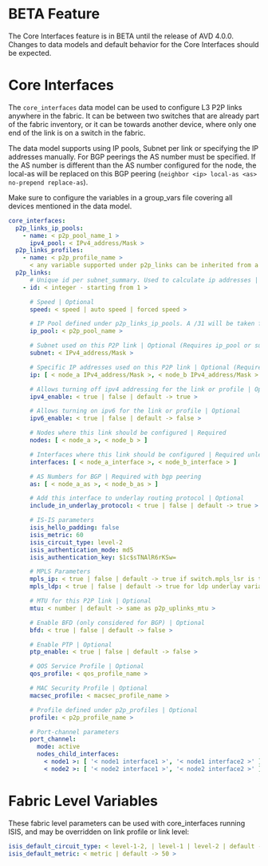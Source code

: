 # BETA Feature

The Core Interfaces feature is in BETA until the release of AVD 4.0.0. Changes to data models and default behavior for the Core Interfaces should be expected.

# Core Interfaces

The `core_interfaces` data model can be used to configure L3 P2P links anywhere in the fabric. It can be between two switches that are already part of the fabric inventory, or it can be towards another device, where only one end of the link is on a switch in the fabric.

The data model supports using IP pools, Subnet per link or specifying the IP addresses manually.
For BGP peerings the AS number must be specified. If the AS number is different than the AS number configured for the node, the local-as will be replaced on this BGP peering (`neighbor <ip> local-as <as> no-prepend replace-as`).

Make sure to configure the variables in a group_vars file covering all devices mentioned in the data model.

```yaml
core_interfaces:
  p2p_links_ip_pools:
    - name: < p2p_pool_name_1 >
      ipv4_pool: < IPv4_address/Mask >
  p2p_links_profiles:
    - name: < p2p_profile_name >
      < any variable supported under p2p_links can be inherited from a profile >
  p2p_links:
      # Unique id per subnet_summary. Used to calculate ip addresses | Required with ip_pool
    - id: < integer - starting from 1 >

      # Speed | Optional
      speed: < speed | auto speed | forced speed >

      # IP Pool defined under p2p_links_ip_pools. A /31 will be taken from the pool per P2P link | Optional (Requires ip_pool or subnet or ip)
      ip_pool: < p2p_pool_name >

      # Subnet used on this P2P link | Optional (Requires ip_pool or subnet or ip)
      subnet: < IPv4_address/Mask >

      # Specific IP addresses used on this P2P link | Optional (Requires ip_pool or subnet or ip)
      ip: [ < node_a IPv4_address/Mask >, < node_b IPv4_address/Mask > ]

      # Allows turning off ipv4 addressing for the link or profile | Optional
      ipv4_enable: < true | false | default -> true >

      # Allows turning on ipv6 for the link or profile | Optional
      ipv6_enable: < true | false | default -> false >

      # Nodes where this link should be configured | Required
      nodes: [ < node_a >, < node_b > ]

      # Interfaces where this link should be configured | Required unless using port-channels
      interfaces: [ < node_a_interface >, < node_b_interface > ]

      # AS Numbers for BGP | Required with bgp peering
      as: [ < node_a_as >, < node_b_as > ]

      # Add this interface to underlay routing protocol | Optional
      include_in_underlay_protocol: < true | false | default -> true >

      # IS-IS parameters
      isis_hello_padding: false
      isis_metric: 60
      isis_circuit_type: level-2
      isis_authentication_mode: md5
      isis_authentication_key: $1c$sTNAlR6rKSw=

      # MPLS Parameters
      mpls_ip: < true | false | default -> true if switch.mpls_lsr is true >
      mpls_ldp: < true | false | default -> true for ldp underlay variants, otherwise false >

      # MTU for this P2P link | Optional
      mtu: < number | default -> same as p2p_uplinks_mtu >

      # Enable BFD (only considered for BGP) | Optional
      bfd: < true | false | default -> false >

      # Enable PTP | Optional
      ptp_enable: < true | false | default -> false >

      # QOS Service Profile | Optional
      qos_profile: < qos_profile_name >

      # MAC Security Profile | Optional
      macsec_profile: < macsec_profile_name >

      # Profile defined under p2p_profiles | Optional
      profile: < p2p_profile_name >

      # Port-channel parameters
      port_channel:
        mode: active
        nodes_child_interfaces:
          < node1 >: [ '< node1 interface1 >', '< node1 interface2 >' ]
          < node2 >: [ '< node2 interface1 >', '< node2 interface2 >' ]
```

# Fabric Level Variables

These fabric level parameters can be used with core_interfaces running ISIS, and may be overridden on link profile or link level:

```yaml
isis_default_circuit_type: < level-1-2, | level-1 | level-2 | default -> level-2 >
isis_default_metric: < metric | default -> 50 >
````
